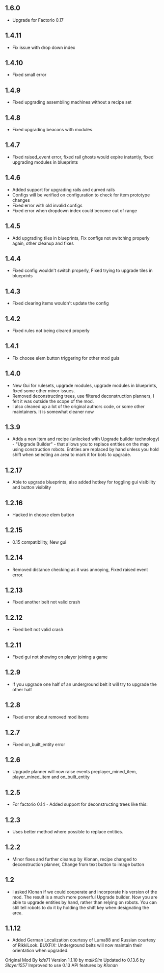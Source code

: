 
## 1.6.0
 - Upgrade for Factorio 0.17

## 1.4.11
 - Fix issue with drop down index
## 1.4.10
 - Fixed small error
## 1.4.9
 - Fixed upgrading assembling machines without a recipe set
## 1.4.8
 - Fixed upgrading beacons with modules
## 1.4.7
 - Fixed raised_event error, fixed rail ghosts would expire instantly, fixed upgrading modules in blueprints
## 1.4.6
- Added support for upgrading rails and curved rails
- Configs will be verified on configuration to check for item prototype changes
- Fixed error with old invalid configs
- Fixed error when dropdown index could become out of range
## 1.4.5
 - Add upgrading tiles in blueprints, Fix configs not switching properly again, other cleanup and fixes
## 1.4.4
 - Fixed config wouldn't switch properly, Fixed trying to upgrade tiles in blueprints
## 1.4.3
 - Fixed clearing items wouldn't update the config
## 1.4.2
 - Fixed rules not being cleared properly
## 1.4.1
 - Fix choose elem button triggering for other mod guis
## 1.4.0
 - New Gui for rulesets, upgrade modules, upgrade modules in blueprints, fixed some other minor issues.
 - Removed deconstructing trees, use filtered deconstruction planners, I felt it was outside the scope of the mod.
 - I also cleaned up a lot of the original authors code, or some other maintainers. It is somewhat cleaner now
## 1.3.9 
- Adds a new item and recipe (unlocked with Upgrade builder technology) - "Upgrade Builder" - that allows you to replace entities on the map using construction robots. Entities are replaced by hand unless you hold shift when selecting an area to mark it for bots to upgrade.
## 1.2.17
 - Able to upgrade blueprints, also added hotkey for toggling gui visibility and button visiblity
## 1.2.16
 - Hacked in choose elem button
## 1.2.15
 - 0.15 compatibility, New gui
## 1.2.14
 - Removed distance checking as it was annoying, Fixed raised event error.
## 1.2.13
 - Fixed another belt not valid crash
## 1.2.12
 - Fixed belt not valid crash
## 1.2.11
 - Fixed gui not showing on player joining a game
## 1.2.9
 - If you upgrade one half of an underground belt it will try to upgrade the other half
## 1.2.8
 - Fixed error about removed mod items
## 1.2.7
 - Fixed on_built_entity error
## 1.2.6
 - Upgrade planner will now raise events preplayer_mined_item, player_mined_item and on_built_entity
## 1.2.5
 - For factorio 0.14 - Added support for deconstructing trees like this:
## 1.2.3
 - Uses better method where possible to replace entities.
## 1.2.2
 - Minor fixes and further cleanup by Klonan, recipe changed to deconstruction planner, Change from text button to image button
## 1.2
 - I asked Klonan if we could cooperate and incorporate his version of the mod. The result is a much more powerful Upgrade builder. Now you are able to upgrade entities by hand, rather than relying on robots. You can still tell robots to do it by holding the shift key when designating the area.
## 1.1.12
 - Added German Localization courtesy of Luma88 and Russian courtesy of RikkiLook. BUXFIX: Underground belts will now maintain their orientation when upgraded.

Original Mod By *kds71*
Version 1.1.10 by *malk0lm*
Updated to 0.13.6 by *Slayer1557*
Improved to use 0.13 API features by *Klonan*
